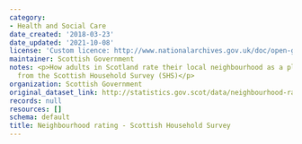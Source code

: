 ```yaml
---
category:
- Health and Social Care
date_created: '2018-03-23'
date_updated: '2021-10-08'
license: 'Custom licence: http://www.nationalarchives.gov.uk/doc/open-government-licence/version/3/'
maintainer: Scottish Government
notes: <p>How adults in Scotland rate their local neighbourhood as a place to live,
  from the Scottish Household Survey (SHS)</p>
organization: Scottish Government
original_dataset_link: http://statistics.gov.scot/data/neighbourhood-rating---shs
records: null
resources: []
schema: default
title: Neighbourhood rating - Scottish Household Survey
---
```

